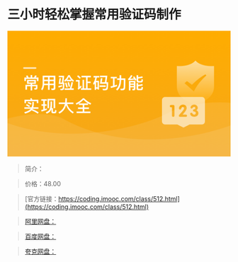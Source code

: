 # 三小时轻松掌握常用验证码制作

![img](../../assets/60b0588f09a8d5a705400304.png)

> 简介：

> 价格：48.00

> [官方链接：https://coding.imooc.com/class/512.html](https://coding.imooc.com/class/512.html)

> [阿里网盘：]()

> [百度网盘：]()

> [夸克网盘：]()
